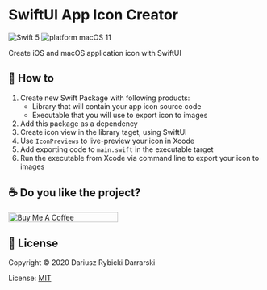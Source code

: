 # SwiftUI App Icon Creator

![Swift 5](https://img.shields.io/badge/swift-5-orange.svg)
![platform macOS 11](https://img.shields.io/badge/platform-macOS%2011-blue.svg)

Create iOS and macOS application icon with SwiftUI

## 📝 How to

1. Create new Swift Package with following products:
    - Library that will contain your app icon source code
    - Executable that you will use to export icon to images
2. Add this package as a dependency
3. Create icon view in the library taget, using SwiftUI
4. Use `IconPreviews` to live-preview your icon in Xcode
5. Add exporting code to `main.swift` in the executable target
6. Run the executable from Xcode via command line to export your icon to images

## ☕️ Do you like the project?

<a href="https://www.buymeacoffee.com/darrarski" target="_blank"><img src="https://cdn.buymeacoffee.com/buttons/v2/default-yellow.png" alt="Buy Me A Coffee" height="60" width="217" style="height: 20px !important;width: 217px !important;" ></a>

## 📄 License

Copyright © 2020 Dariusz Rybicki Darrarski

License: [MIT](LICENSE)

